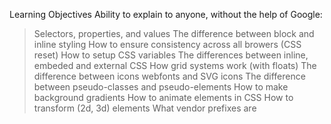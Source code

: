 Learning Objectives
Ability to explain to anyone, without the help of Google:

>Selectors, properties, and values
>The difference between block and inline styling
>How to ensure consistency across all browers (CSS reset)
>How to setup CSS variables
>The differences between inline, embeded and external CSS
>How grid systems work (with floats)
>The difference between icons webfonts and SVG icons
>The difference between pseudo-classes and pseudo-elements
>How to make background gradients
>How to animate elements in CSS
>How to transform (2d, 3d) elements
>What vendor prefixes are